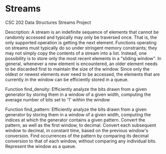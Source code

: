 # Streams
CSC 202 Data Structures Streams Project

Description: A stream is an indefinite sequence of elements that cannot be randomly accessed and typically may only be traversed once. That is, the only supported operation is getting the next element. Functions operating on streams must typically do so under stringent memory constraints; they may not simply copy the contents of a stream into a list. Instead, one possibility is to store only the most recent elements in a "sliding window". In general, whenever a new element is encountered, an older element needs to be discarded first to maintain the size of the window. Since only the oldest or newest elements ever need to be accessed, the elements that are currently in the window can be efficiently stored in a queue. 

Function find_density: Efficiently analyze the bits drawn from a given generator by storing them in a window of a given width, computing the average number of bits set to '1' within the window

Function find_pattern: Efficiently analyze the bits drawn from a given generator by storing them in a window of a given width, computing the indices at which the generator contains a given pattern. Convert the pattern, as well as the first window, to decimal. Convert each subsequent window to decimal, in constant time, based on the previous window's conversion. Find occurrences of the pattern by comparing its decimal conversion to that of each window, without comparing any individual bits. Represent the window as a queue. 
